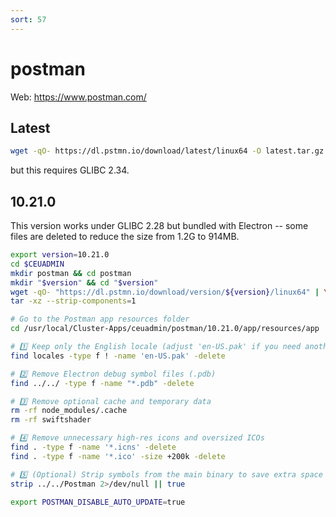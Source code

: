 ```yaml
---
sort: 57
---
```


# postman

Web: <https://www.postman.com/>

## Latest

```bash
wget -qO- https://dl.pstmn.io/download/latest/linux64 -O latest.tar.gz
```

but this requires GLIBC 2.34.

## 10.21.0

This version works under GLIBC 2.28 but bundled with Electron -- some files are deleted to reduce the size from 1.2G to 914MB.

```bash
export version=10.21.0
cd $CEUADMIN
mkdir postman && cd postman
mkdir "$version" && cd "$version"
wget -qO- "https://dl.pstmn.io/download/version/${version}/linux64" | \
tar -xz --strip-components=1

# Go to the Postman app resources folder
cd /usr/local/Cluster-Apps/ceuadmin/postman/10.21.0/app/resources/app

# 1️⃣ Keep only the English locale (adjust 'en-US.pak' if you need another)
find locales -type f ! -name 'en-US.pak' -delete

# 2️⃣ Remove Electron debug symbol files (.pdb)
find ../../ -type f -name "*.pdb" -delete

# 3️⃣ Remove optional cache and temporary data
rm -rf node_modules/.cache
rm -rf swiftshader

# 4️⃣ Remove unnecessary high-res icons and oversized ICOs
find . -type f -name '*.icns' -delete
find . -type f -name '*.ico' -size +200k -delete

# 5️⃣ (Optional) Strip symbols from the main binary to save extra space
strip ../../Postman 2>/dev/null || true

export POSTMAN_DISABLE_AUTO_UPDATE=true
```
